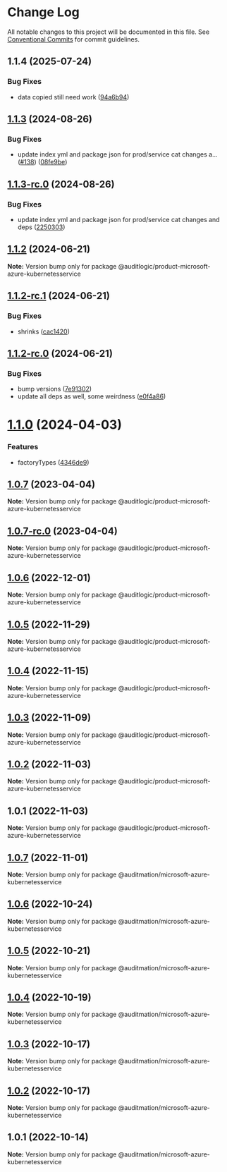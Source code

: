 # Change Log

All notable changes to this project will be documented in this file.
See [Conventional Commits](https://conventionalcommits.org) for commit guidelines.

## 1.1.4 (2025-07-24)


### Bug Fixes

* data copied still need work ([94a6b94](https://github.com/zerobias-org/product/commit/94a6b942fb0516367548599d739529536132755a))





## [1.1.3](https://github.com/auditlogic/product/compare/@auditlogic/product-microsoft-azure-kubernetesservice@1.1.2...@auditlogic/product-microsoft-azure-kubernetesservice@1.1.3) (2024-08-26)


### Bug Fixes

* update index yml and package json for prod/service cat changes a… ([#138](https://github.com/auditlogic/product/issues/138)) ([08fe9be](https://github.com/auditlogic/product/commit/08fe9beb1c8457462a19bc69caa02e6212d97e1a))





## [1.1.3-rc.0](https://github.com/auditlogic/product/compare/@auditlogic/product-microsoft-azure-kubernetesservice@1.1.2...@auditlogic/product-microsoft-azure-kubernetesservice@1.1.3-rc.0) (2024-08-26)


### Bug Fixes

* update index yml and package json for prod/service cat changes and deps ([2250303](https://github.com/auditlogic/product/commit/225030363a363608240135b7ebed386b28f01e4b))





## [1.1.2](https://github.com/auditlogic/product/compare/@auditlogic/product-microsoft-azure-kubernetesservice@1.1.2-rc.1...@auditlogic/product-microsoft-azure-kubernetesservice@1.1.2) (2024-06-21)

**Note:** Version bump only for package @auditlogic/product-microsoft-azure-kubernetesservice





## [1.1.2-rc.1](https://github.com/auditlogic/product/compare/@auditlogic/product-microsoft-azure-kubernetesservice@1.1.2-rc.0...@auditlogic/product-microsoft-azure-kubernetesservice@1.1.2-rc.1) (2024-06-21)


### Bug Fixes

* shrinks ([cac1420](https://github.com/auditlogic/product/commit/cac14200fefcd8183ab69fe89a47bd3f70f563e9))





## [1.1.2-rc.0](https://github.com/auditlogic/product/compare/@auditlogic/product-microsoft-azure-kubernetesservice@1.1.0...@auditlogic/product-microsoft-azure-kubernetesservice@1.1.2-rc.0) (2024-06-21)


### Bug Fixes

* bump versions ([7e91302](https://github.com/auditlogic/product/commit/7e913023b8b312150ed7762c32fbbe616be71de5))
* update all deps as well, some weirdness ([e0f4a86](https://github.com/auditlogic/product/commit/e0f4a864714e2d3de6bbf3da014d5312fe53be2f))





# [1.1.0](https://github.com/auditlogic/product/compare/@auditlogic/product-microsoft-azure-kubernetesservice@1.0.7...@auditlogic/product-microsoft-azure-kubernetesservice@1.1.0) (2024-04-03)


### Features

* factoryTypes ([4346de9](https://github.com/auditlogic/product/commit/4346de92693aee892fccf725338ffc7b80ab182b))





## [1.0.7](https://github.com/auditlogic/product/compare/@auditlogic/product-microsoft-azure-kubernetesservice@1.0.6...@auditlogic/product-microsoft-azure-kubernetesservice@1.0.7) (2023-04-04)

**Note:** Version bump only for package @auditlogic/product-microsoft-azure-kubernetesservice





## [1.0.7-rc.0](https://github.com/auditlogic/product/compare/@auditlogic/product-microsoft-azure-kubernetesservice@1.0.6...@auditlogic/product-microsoft-azure-kubernetesservice@1.0.7-rc.0) (2023-04-04)

**Note:** Version bump only for package @auditlogic/product-microsoft-azure-kubernetesservice





## [1.0.6](https://github.com/auditlogic/product/compare/@auditlogic/product-microsoft-azure-kubernetesservice@1.0.5...@auditlogic/product-microsoft-azure-kubernetesservice@1.0.6) (2022-12-01)

**Note:** Version bump only for package @auditlogic/product-microsoft-azure-kubernetesservice





## [1.0.5](https://github.com/auditlogic/product/compare/@auditlogic/product-microsoft-azure-kubernetesservice@1.0.4...@auditlogic/product-microsoft-azure-kubernetesservice@1.0.5) (2022-11-29)

**Note:** Version bump only for package @auditlogic/product-microsoft-azure-kubernetesservice





## [1.0.4](https://github.com/auditlogic/product/compare/@auditlogic/product-microsoft-azure-kubernetesservice@1.0.3...@auditlogic/product-microsoft-azure-kubernetesservice@1.0.4) (2022-11-15)

**Note:** Version bump only for package @auditlogic/product-microsoft-azure-kubernetesservice





## [1.0.3](https://github.com/auditlogic/product/compare/@auditlogic/product-microsoft-azure-kubernetesservice@1.0.2...@auditlogic/product-microsoft-azure-kubernetesservice@1.0.3) (2022-11-09)

**Note:** Version bump only for package @auditlogic/product-microsoft-azure-kubernetesservice





## [1.0.2](https://github.com/auditlogic/product/compare/@auditlogic/product-microsoft-azure-kubernetesservice@1.0.1...@auditlogic/product-microsoft-azure-kubernetesservice@1.0.2) (2022-11-03)

**Note:** Version bump only for package @auditlogic/product-microsoft-azure-kubernetesservice





## 1.0.1 (2022-11-03)

**Note:** Version bump only for package @auditlogic/product-microsoft-azure-kubernetesservice





## [1.0.7](https://github.com/auditmation/store-content/compare/@auditmation/microsoft-azure-kubernetesservice@1.0.6...@auditmation/microsoft-azure-kubernetesservice@1.0.7) (2022-11-01)

**Note:** Version bump only for package @auditmation/microsoft-azure-kubernetesservice





## [1.0.6](https://github.com/auditmation/store-content/compare/@auditmation/microsoft-azure-kubernetesservice@1.0.5...@auditmation/microsoft-azure-kubernetesservice@1.0.6) (2022-10-24)

**Note:** Version bump only for package @auditmation/microsoft-azure-kubernetesservice





## [1.0.5](https://github.com/auditmation/store-content/compare/@auditmation/microsoft-azure-kubernetesservice@1.0.4...@auditmation/microsoft-azure-kubernetesservice@1.0.5) (2022-10-21)

**Note:** Version bump only for package @auditmation/microsoft-azure-kubernetesservice





## [1.0.4](https://github.com/auditmation/store-content/compare/@auditmation/microsoft-azure-kubernetesservice@1.0.3...@auditmation/microsoft-azure-kubernetesservice@1.0.4) (2022-10-19)

**Note:** Version bump only for package @auditmation/microsoft-azure-kubernetesservice





## [1.0.3](https://github.com/auditmation/store-content/compare/@auditmation/microsoft-azure-kubernetesservice@1.0.2...@auditmation/microsoft-azure-kubernetesservice@1.0.3) (2022-10-17)

**Note:** Version bump only for package @auditmation/microsoft-azure-kubernetesservice





## [1.0.2](https://github.com/auditmation/store-content/compare/@auditmation/microsoft-azure-kubernetesservice@1.0.1...@auditmation/microsoft-azure-kubernetesservice@1.0.2) (2022-10-17)

**Note:** Version bump only for package @auditmation/microsoft-azure-kubernetesservice





## 1.0.1 (2022-10-14)

**Note:** Version bump only for package @auditmation/microsoft-azure-kubernetesservice
